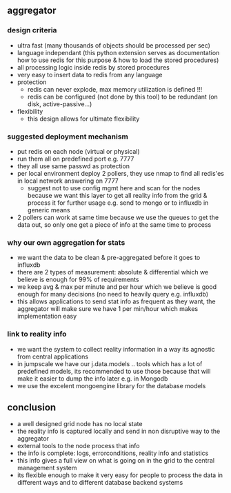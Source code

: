 ## aggregator

### design criteria

- ultra fast (many thousands of objects should be processed per sec)
- language independant (this python extension serves as documentation how to use redis for this purpose & how to load the stored procedures)
- all processing logic inside redis by stored procedures
- very easy to insert data to redis from any language
- protection
    - redis can never explode, max memory utilization is defined !!! 
    - redis can be configured (not done by this tool) to be redundant (on disk, active-passive...)
- flexibility
    - this design allows for ultimate flexibility

### suggested deployment mechanism

- put redis on each node (virtual or physical)
- run them all on predefined port e.g. 7777
- they all use same passwd as protection
- per local environment deploy 2 pollers, they use nmap to find all redis'es in local network answering on 7777
    - suggest not to use config mgmt here and scan for the nodes because we want this layer to get all reality info from the grid & process it for further usage e.g. send to mongo or to influxdb in generic means
- 2 pollers can work at same time because we use the queues to get the data out, so only one get a piece of info at the same time to process

### why our own aggregation for stats

- we want the data to be clean & pre-aggregated before it goes to influxdb
- there are 2 types of measurement: absolute & differential which we believe is enough for 99% of requirements
- we keep avg & max per minute and per hour which we believe is good enough for many decisions (no need to heavily query e.g. influxdb)
- this allows applications to send stat info as frequent as they want, the aggregator will make sure we have 1 per min/hour which makes implementation easy

### link to reality info

- we want the system to collect reality information in a way its agnostic from central applications
- in jumpscale we have our j.data.models .. tools which has a lot of predefined models, its recommended to use those because that will make it easier to dump the info later e.g. in Mongodb
- we use the excelent mongoengine library for the database models

## conclusion

- a well designed grid node has no local state
- the reality info is captured locally and send in non disruptive way to the aggregator
- external tools to the node process that info
- the info is complete: logs, errorconditions, reality info and statistics
- this info gives a full view on what is going on in the grid to the central management system
- its flexible enough to make it very easy for people to process the data in different ways and to different database backend systems
